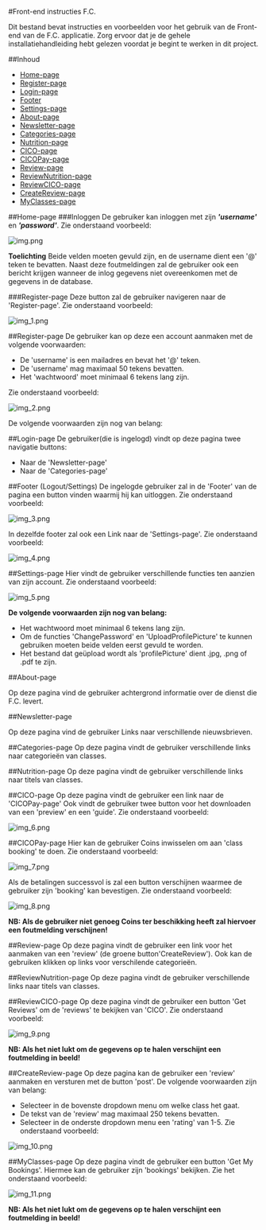 #Front-end instructies F.C.

Dit bestand bevat instructies en voorbeelden voor het gebruik van de Front-end van de F.C. applicatie.
Zorg ervoor dat je de gehele installatiehandleiding hebt gelezen voordat je begint te werken in dit project.

##Inhoud
* [Home-page](#Home-page)
* [Register-page](#Register-page)
* [Login-page](#Login-page)
* [Footer](#Footer)  
* [Settings-page](#Settings-page)
* [About-page](#About-page)
* [Newsletter-page](#Newsletter-page)
* [Categories-page](#Categories-page)
* [Nutrition-page](#Nutrition-page)
* [CICO-page](#CICO-page)
* [CICOPay-page](#CICOPay-page)
* [Review-page](#Review-page)
* [ReviewNutrition-page](#ReviewNutrition-page)
* [ReviewCICO-page](#ReviewCICO-page)
* [CreateReview-page](#CreatReview-page)
* [MyClasses-page](#MyClasses-page)

##Home-page
###Inloggen
De gebruiker kan inloggen met zijn **_'username'_** en **_'password'_**. Zie onderstaand voorbeeld:

![img.png](img.png)

**Toelichting**
Beide velden moeten gevuld zijn, en de username dient een '@' teken te bevatten.
Naast deze foutmeldingen zal de gebruiker ook een bericht krijgen wanneer de inlog gegevens niet overeenkomen met de gegevens in de database.

###Register-page
Deze button zal de gebruiker navigeren naar de 'Register-page'. Zie onderstaand voorbeeld:

![img_1.png](img_1.png)

##Register-page
De gebruiker kan op deze een account aanmaken met de volgende voorwaarden:
* De 'username' is een mailadres en bevat het '@' teken.
* De 'username' mag maximaal 50 tekens bevatten.  
* Het 'wachtwoord' moet minimaal 6 tekens lang zijn.

Zie onderstaand voorbeeld:

![img_2.png](img_2.png)

De volgende voorwaarden zijn nog van belang:

##Login-page
De gebruiker(die is ingelogd) vindt op deze pagina twee navigatie buttons:
* Naar de 'Newsletter-page'
* Naar de 'Categories-page'

##Footer (Logout/Settings)
De ingelogde gebruiker zal in de 'Footer' van de pagina een button vinden waarmij hij kan uitloggen.
Zie onderstaand voorbeeld:

![img_3.png](img_3.png)

In dezelfde footer zal ook een Link naar de 'Settings-page'.
Zie onderstaand voorbeeld:

![img_4.png](img_4.png)

##Settings-page
Hier vindt de gebruiker verschillende functies ten aanzien van zijn account.
Zie onderstaand voorbeeld:

![img_5.png](img_5.png)

**De volgende voorwaarden zijn nog van belang:**
* Het wachtwoord moet minimaal 6 tekens lang zijn.
* Om de functies 'ChangePassword' en 'UploadProfilePicture' te kunnen gebruiken moeten beide velden eerst gevuld te worden.
* Het bestand dat geüpload wordt als 'profilePicture' dient .jpg, .png of .pdf te zijn.

##About-page

Op deze pagina vind de gebruiker achtergrond informatie over de dienst die F.C. levert.

##Newsletter-page

Op deze pagina vind de gebruiker Links naar verschillende nieuwsbrieven.

##Categories-page
Op deze pagina vindt de gebruiker verschillende links naar categorieën van classes.

##Nutrition-page
Op deze pagina vindt de gebruiker verschillende links naar titels van classes.

##CICO-page
Op deze pagina vindt de gebruiker een link naar de 'CICOPay-page'
Ook vindt de gebruiker twee button voor het downloaden van een 'preview' en een 'guide'.
Zie onderstaand voorbeeld:

![img_6.png](img_6.png)

##CICOPay-page
Hier kan de gebruiker Coins inwisselen om aan 'class booking' te doen.
Zie onderstaand voorbeeld:

![img_7.png](img_7.png)

Als de betalingen successvol is zal een button verschijnen waarmee de gebruiker zijn 'booking' kan bevestigen.
Zie onderstaand voorbeeld:

![img_8.png](img_8.png)

**NB: Als de gebruiker niet genoeg Coins ter beschikking heeft zal hiervoer een foutmelding verschijnen!**

##Review-page
Op deze pagina vindt de gebruiker een link voor het aanmaken van een 'review' (de groene button'CreateReview').
Ook kan de gebruiken klikken op links voor verschilende categorieën.

##ReviewNutrition-page
Op deze pagina vindt de gebruiker verschillende links naar titels van classes.

##ReviewCICO-page
Op deze pagina vindt de gebruiker een button 'Get Reviews' om de 'reviews' te bekijken van 'CICO'.
Zie onderstaand voorbeeld:

![img_9.png](img_9.png)

**NB: Als het niet lukt om de gegevens op te halen verschijnt een foutmelding in beeld!**

##CreateReview-page
Op deze pagina kan de gebruiker een 'review' aanmaken en versturen met de button 'post'.
De volgende voorwaarden zijn van belang:
* Selecteer in de bovenste dropdown menu om welke class het gaat.
* De tekst van de 'review' mag maximaal 250 tekens bevatten.
* Selecteer in de onderste dropdown menu een 'rating' van 1-5.
Zie onderstaand voorbeeld:

![img_10.png](img_10.png)

##MyClasses-page
Op deze pagina vindt de gebruiker een button 'Get My Bookings'.
Hiermee kan de gebruiker zijn 'bookings' bekijken.
Zie het onderstaand voorbeeld:

![img_11.png](img_11.png)

**NB: Als het niet lukt om de gegevens op te halen verschijnt een foutmelding in beeld!**

